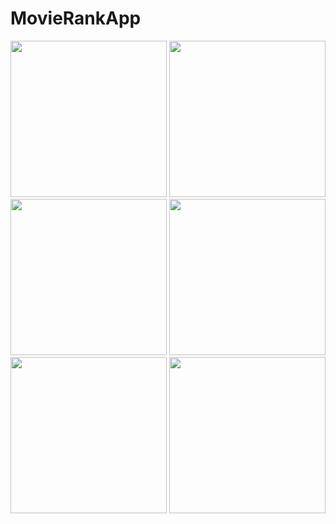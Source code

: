 # MovieRankApp

<img src="https://user-images.githubusercontent.com/34837583/137613612-004e58f8-31b3-4fd6-ae02-f5dcbaa83039.png" width="250"> <img src="https://user-images.githubusercontent.com/34837583/137617500-56486b8c-256d-4847-b699-8b955b103929.png" width="250"> <img src="https://user-images.githubusercontent.com/34837583/137617473-383d27b8-c386-4256-bd6a-6608de4d56e7.png" width="250">
<img src="https://user-images.githubusercontent.com/34837583/137617584-9694b0ae-ef0e-4679-92a5-9e36b992afaf.png" width="250"> <img src="https://user-images.githubusercontent.com/34837583/137617633-28590d99-3d36-40f0-8c5e-4cbf379ff9c1.png" width="250"> <img src="https://user-images.githubusercontent.com/34837583/137617743-4a33212c-7bff-4b49-b653-5b138bff4380.png" width="250">
